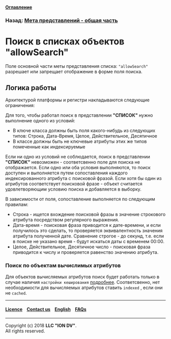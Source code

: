 #### [Оглавление](/docs/ru/index.md)

### Назад: [Мета представлений - общая часть](/docs/ru/2_system_description/metadata_structure/meta_view/meta_view_main.md)

# Поиск в списках объектов "allowSearch"

Поле основной части меты представления списка: `"allowSearch"` разрешает или запрещает отображение в форме поля поиска. 

## Логика работы

Архитектурой платформы и регистри накладываются следующие ограничения:  

Для того, чтобы работал поиск в представлении **"СПИСОК"** нужно выполнение одного из условий:

* В ключе класса должны быть поля какого-нибудь из следующих типов: Строка, Дата-Время, Целое, Действительное, Десятичное
* В классе должны быть не ключевые атрибуты этих же типов помеченные как индексируемые 

Если ни одно из условий не соблюдается, поиск в представлении **"СПИСОК"** невозможен - соответсвенно поле для поиска не отображается. Если одно или оба условия выполняются, то поиск доступен и выполняется путем сопоставления каждого индексированного атрибута с поисковой фразой. Если хотя бы один из атрибутов соответствует поисковой фразе - объект считается удовлетворяющим условию поиска и добавляется в выборку.

В зависимости от поля, сопоставление выполняется по следующим правилам:

* Строка - ищется вхождение поисковой фразы в значение строкового атрибута посредством регулярного выражения.
* Дата-время - поисковая фраза приводится к дате-времени, и если получилось это сделать, то проверяется эквивалентность значения атрибута полученной дате. Сравнение строгое - до секунд, т.е. если в поиске не указано время - будут искаться даты с временем 00:00.
* Целое, Действительное, Десятичное число - поисковая фраза приводится к числу и проверяется равенство значению атрибута.

### Поиск по объектам вычислимых атрибутов

Для объектов вычисляемых атрибутов поиск будет работать только в случае наличия `настройки кеширования` [подробнее](/docs/en/2_system_description/metadata_structure/meta_class/atr_cached_true.md). Соответсвенно, нет необходимости для вычисляемых атрибутов ставить `indexed` , если они не `cached`.  

--------------------------------------------------------------------------  


 #### [Licence](/LICENCE.md) &ensp;  [Contact us](https://iondv.com) &ensp;  [English](/docs/en/2_system_description/metadata_structure/meta_view/allowsearch.md)   &ensp; [FAQs](/faqs.md)  <div><img src="https://mc.iondv.com/watch/local/docs/framework" style="position:absolute; left:-9999px;" height=1 width=1 alt="iondv metrics"></div>         



--------------------------------------------------------------------------  

Copyright (c) 2018 **LLC "ION DV"**.  
All rights reserved. 